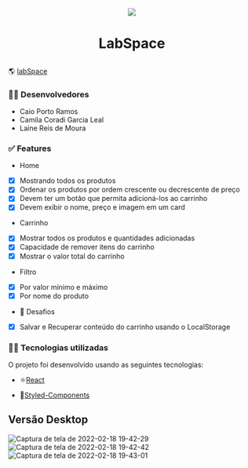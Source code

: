 <div align="center" > <img src="https://img.icons8.com/external-flat-land-kalash/64/000000/external-earth-education-and-science-flat-land-kalash-2.png"/>
 <h1 align="center"><strong>LabSpace</b></strong></h1></div>

 <h2></h2>

🌎 [labSpace](https://quick-faucet.surge.sh/) 

<h3>👨‍🚀 Desenvolvedores</h3>

 * Caio Porto Ramos
 * Camila Coradi Garcia Leal
 * Laíne Reis de Moura
 
 <h3>✅ Features</h3>
 
 * Home
- [x] Mostrando todos os produtos
- [x] Ordenar os produtos por ordem crescente ou decrescente de preço
- [x] Devem ter um botão que permita adicioná-los ao carrinho
- [x] Devem exibir o nome, preço e imagem em um card

 * Carrinho 
 - [x] Mostrar todos os produtos e quantidades adicionadas
 - [x] Capacidade de remover itens do carrinho
 - [x] Mostrar o valor total do carrinho
 
 * Filtro
  - [x] Por valor mínimo e máximo
  - [x] Por nome do produto
  
 * 🏅  Desafios
 - [x] Salvar e Recuperar conteúdo do carrinho usando o LocalStorage
  
  
 

<h3>👨‍💻 Tecnologias utilizadas</h3>

O projeto foi desenvolvido usando as seguintes tecnologias:

* ⚛️[React](https://pt-br.reactjs.org/docs/getting-started.html) 

* 💅[Styled-Components](https://styled-components.com/docs)


<h2>Versão Desktop</h2>

![Captura de tela de 2022-02-18 19-42-29](https://user-images.githubusercontent.com/56762847/154771188-5b189626-b6f9-4b4c-9923-0d12de256b8f.png)
![Captura de tela de 2022-02-18 19-42-42](https://user-images.githubusercontent.com/56762847/154771194-5100fece-d965-48bd-8d8f-edbba088edd5.png)
![Captura de tela de 2022-02-18 19-43-01](https://user-images.githubusercontent.com/56762847/154771196-45debfdd-a087-409d-b890-5b9548d739f4.png)







